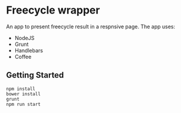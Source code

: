 # Freecycle wrapper

An app to present freecycle result in a respnsive page.  The app uses:

- NodeJS
- Grunt
- Handlebars
- Coffee

## Getting Started

```shell
npm install
bower install
grunt
npm run start
```
